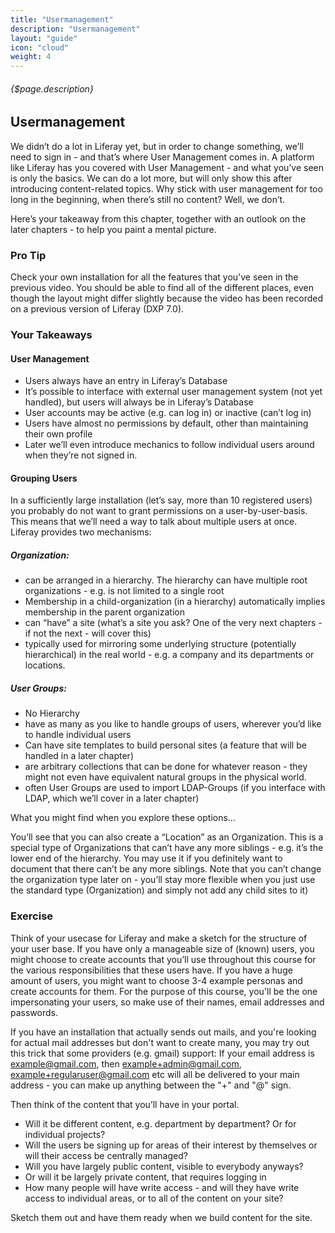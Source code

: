 ```yaml
---
title: "Usermanagement"
description: "Usermanagement"
layout: "guide"
icon: "cloud"
weight: 4
---
```


###### {$page.description}

<article id="1">

## Usermanagement


We didn’t do a lot in Liferay yet, but in order to change something, we’ll need to sign in - and that’s where User Management comes in.
A platform like Liferay has you covered with User Management - and what you’ve seen is only the basics. We can do a lot more, but will only show this after introducing content-related topics. Why stick with user management for too long in the beginning, when there’s still no content? Well, we don’t.

Here’s your takeaway from this chapter, together with an outlook on the later chapters - to help you paint a mental picture.


<aside>

### <span class="icon-16-star"></span> Pro Tip

Check your own installation for all the features that you've seen in the previous video. You should be able to find all of the different places, even though the layout might differ slightly because the video has been recorded on a previous version of Liferay (DXP 7.0).

</aside>

</article>
<article id="2">

### Your Takeaways


#### User Management

- Users always have an entry in Liferay’s Database
- It’s possible to interface with external user management system (not yet handled), but users will always be in Liferay’s Database
- User accounts may be active (e.g. can log in) or inactive (can’t log in)
- Users have almost no permissions by default, other than maintaining their own profile
- Later we’ll even introduce mechanics to follow individual users around when they’re not signed in.

#### Grouping Users

In a sufficiently large installation (let’s say, more than 10 registered users) you probably do not want to grant permissions on a user-by-user-basis. This means that we’ll need a way to talk about multiple users at once. Liferay provides two mechanisms:

##### Organization:

- can be arranged in a hierarchy. The hierarchy can have multiple root organizations - e.g. is not limited to a single root
- Membership in a child-organization (in a hierarchy) automatically implies membership in the parent organization
- can “have” a site (what’s a site you ask? One of the very next chapters - if not the next - will cover this)
- typically used for mirroring some underlying structure (potentially hierarchical) in the real world - e.g. a company and its departments or locations.

##### User Groups: 

- No Hierarchy
- have as many as you like to handle groups of users, wherever you’d like to handle individual users
- Can have site templates to build personal sites (a feature that will be handled in a later chapter)
- are arbitrary collections that can be done for whatever reason - they might not even have equivalent natural groups in the physical world. 
- often User Groups are used to import LDAP-Groups (if you interface with LDAP, which we’ll cover in a later chapter)

What you might find when you explore these options…

You’ll see that you can also create a “Location” as an Organization. This is a special type of Organizations that can’t have any more siblings - e.g. it’s the lower end of the hierarchy. You may use it if you definitely want to document that there can’t be any more siblings. Note that you can’t change the organization type later on - you’ll stay more flexible when you just use the standard type (Organization) and simply not add any child sites to it)

</article>
<article id="3">

### Exercise
Think of your usecase for Liferay and make a sketch for the structure of your user base. 
If you have only a manageable size of (known) users, you might choose to create accounts that you’ll use throughout this course for the various responsibilities that these users have. 
If you have a huge amount of users, you might want to choose 3-4 example personas and create accounts for them. For the purpose of this course, you'll be the one impersonating your users, so make use of their names, email addresses and passwords.

<aside>

If you have an installation that actually sends out mails, and you're looking for actual mail addresses but don't want to create many, you may try out this trick that some providers (e.g. gmail) support: If your email address is example@gmail.com, then example+admin@gmail.com, example+regularuser@gmail.com etc will all be delivered to your main address - you can make up anything between the "+" and "@" sign.

</aside>

Then think of the content that you’ll have in your portal. 

- Will it be different content, e.g. department by department? Or for individual projects?
- Will the users be signing up for areas of their interest by themselves or will their access be centrally managed?
- Will you have largely public content, visible to everybody anyways?
- Or will it be largely private content, that requires logging in 
- How many people will have write access - and will they have write access to individual areas, or to all of the content on your site?

Sketch them out and have them ready when we build content for the site.

</article>
